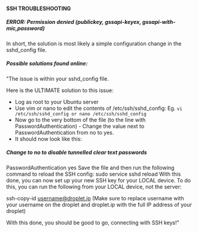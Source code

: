 #### SSH TROUBLESHOOTING

##### ERROR: Permission denied (publickey, gssapi-keyex, gssapi-with-mic,password)
In short, the solution is most likely a simple configuration change in the sshd_config file.


##### Possible solutions found online:
"The issue is within your sshd_config file.

Here is the ULTIMATE solution to this issue:

- Log as root to your Ubuntu server
- Use vim or nano to edit the contents of /etc/ssh/sshd_config: Eg. `vi /etc/ssh/sshd_config or nano /etc/ssh/sshd_config`
- Now go to the very bottom of the file (to the line with PasswordAuthentication) - Change the value next to PasswordAuthentication from no to yes.
- It should now look like this:

##### Change to no to disable tunnelled clear text passwords
PasswordAuthentication yes
Save the file and then run the following command to reload the SSH config:
sudo service sshd reload
With this done, you can now set up your new SSH key for your LOCAL device.
To do this, you can run the following from your LOCAL device, not the server:

ssh-copy-id username@droplet.ip
(Make sure to replace username with your username on the droplet and droplet.ip with the full IP address of your droplet)

With this done, you should be good to go, connecting with SSH keys!"

